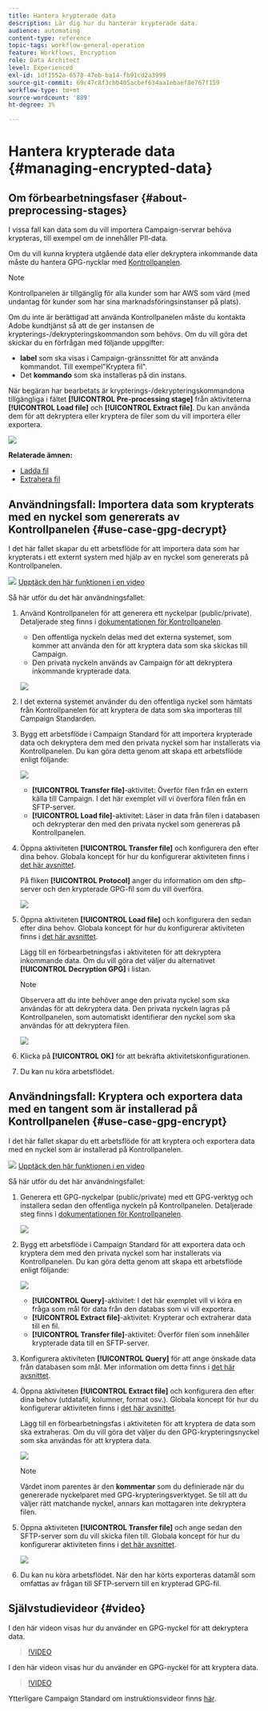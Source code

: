 ```yaml
---
title: Hantera krypterade data
description: Lär dig hur du hanterar krypterade data.
audience: automating
content-type: reference
topic-tags: workflow-general-operation
feature: Workflows, Encryption
role: Data Architect
level: Experienced
exl-id: 1df1552a-6578-47eb-ba14-fb91cd2a3999
source-git-commit: 69c47c8f3cbb405acbef634aa1ebaef8e767f159
workflow-type: tm+mt
source-wordcount: '889'
ht-degree: 3%

---
```


# Hantera krypterade data {#managing-encrypted-data}

## Om förbearbetningsfaser {#about-preprocessing-stages}

I vissa fall kan data som du vill importera Campaign-servrar behöva krypteras, till exempel om de innehåller PII-data.

Om du vill kunna kryptera utgående data eller dekryptera inkommande data måste du hantera GPG-nycklar med [Kontrollpanelen](https://experienceleague.adobe.com/docs/control-panel/using/instances-settings/gpg-keys-management.html?lang=sv).

>[!NOTE]
>
>Kontrollpanelen är tillgänglig för alla kunder som har AWS som värd (med undantag för kunder som har sina marknadsföringsinstanser på plats).

Om du inte är berättigad att använda Kontrollpanelen måste du kontakta Adobe kundtjänst så att de ger instansen de krypterings-/dekrypteringskommandon som behövs. Om du vill göra det skickar du en förfrågan med följande uppgifter:

* **label** som ska visas i Campaign-gränssnittet för att använda kommandot. Till exempel&quot;Kryptera fil&quot;.
* Det **kommando** som ska installeras på din instans.

När begäran har bearbetats är krypterings-/dekrypteringskommandona tillgängliga i fältet **[!UICONTROL Pre-processing stage]** från aktiviteterna **[!UICONTROL Load file]** och **[!UICONTROL Extract file]**. Du kan använda dem för att dekryptera eller kryptera de filer som du vill importera eller exportera.

![](assets/preprocessing-encryption.png)

**Relaterade ämnen:**

* [Ladda fil](../../automating/using/load-file.md)
* [Extrahera fil](../../automating/using/extract-file.md)

## Användningsfall: Importera data som krypterats med en nyckel som genererats av Kontrollpanelen {#use-case-gpg-decrypt}

I det här fallet skapar du ett arbetsflöde för att importera data som har krypterats i ett externt system med hjälp av en nyckel som genererats på Kontrollpanelen.

![](assets/do-not-localize/how-to-video.png) [Upptäck den här funktionen i en video](#video)

Så här utför du det här användningsfallet:

1. Använd Kontrollpanelen för att generera ett nyckelpar (public/private). Detaljerade steg finns i [dokumentationen för Kontrollpanelen](https://experienceleague.adobe.com/docs/control-panel/using/instances-settings/gpg-keys-management.html#decrypting-data).

   * Den offentliga nyckeln delas med det externa systemet, som kommer att använda den för att kryptera data som ska skickas till Campaign.
   * Den privata nyckeln används av Campaign för att dekryptera inkommande krypterade data.

   ![](assets/gpg_generate.png)

1. I det externa systemet använder du den offentliga nyckel som hämtats från Kontrollpanelen för att kryptera de data som ska importeras till Campaign Standarden.

1. Bygg ett arbetsflöde i Campaign Standard för att importera krypterade data och dekryptera dem med den privata nyckel som har installerats via Kontrollpanelen. Du kan göra detta genom att skapa ett arbetsflöde enligt följande:

   ![](assets/gpg_workflow.png)

   * **[!UICONTROL Transfer file]**-aktivitet: Överför filen från en extern källa till Campaign. I det här exemplet vill vi överföra filen från en SFTP-server.
   * **[!UICONTROL Load file]**-aktivitet: Läser in data från filen i databasen och dekrypterar den med den privata nyckel som genereras på Kontrollpanelen.

1. Öppna aktiviteten **[!UICONTROL Transfer file]** och konfigurera den efter dina behov. Globala koncept för hur du konfigurerar aktiviteten finns i [det här avsnittet](../../automating/using/load-file.md).

   På fliken **[!UICONTROL Protocol]** anger du information om den sftp-server och den krypterade GPG-fil som du vill överföra.

   ![](assets/gpg_transfer.png)

1. Öppna aktiviteten **[!UICONTROL Load file]** och konfigurera den sedan efter dina behov. Globala koncept för hur du konfigurerar aktiviteten finns i [det här avsnittet](../../automating/using/load-file.md).

   Lägg till en förbearbetningsfas i aktiviteten för att dekryptera inkommande data. Om du vill göra det väljer du alternativet **[!UICONTROL Decryption GPG]** i listan.

   >[!NOTE]
   >
   >Observera att du inte behöver ange den privata nyckel som ska användas för att dekryptera data. Den privata nyckeln lagras på Kontrollpanelen, som automatiskt identifierar den nyckel som ska användas för att dekryptera filen.

   ![](assets/gpg_load.png)

1. Klicka på **[!UICONTROL OK]** för att bekräfta aktivitetskonfigurationen.

1. Du kan nu köra arbetsflödet.

## Användningsfall: Kryptera och exportera data med en tangent som är installerad på Kontrollpanelen {#use-case-gpg-encrypt}

I det här fallet skapar du ett arbetsflöde för att kryptera och exportera data med en nyckel som är installerad på Kontrollpanelen.

![](assets/do-not-localize/how-to-video.png) [Upptäck den här funktionen i en video](#video)

Så här utför du det här användningsfallet:

1. Generera ett GPG-nyckelpar (public/private) med ett GPG-verktyg och installera sedan den offentliga nyckeln på Kontrollpanelen. Detaljerade steg finns i [dokumentationen för Kontrollpanelen](https://experienceleague.adobe.com/docs/control-panel/using/instances-settings/gpg-keys-management.html#encrypting-data).

   ![](assets/gpg_install.png)

1. Bygg ett arbetsflöde i Campaign Standard för att exportera data och kryptera dem med den privata nyckel som har installerats via Kontrollpanelen. Du kan göra detta genom att skapa ett arbetsflöde enligt följande:

   ![](assets/gpg-workflow-export.png)

   * **[!UICONTROL Query]**-aktivitet: I det här exemplet vill vi köra en fråga som mål för data från den databas som vi vill exportera.
   * **[!UICONTROL Extract file]**-aktivitet: Krypterar och extraherar data till en fil.
   * **[!UICONTROL Transfer file]**-aktivitet: Överför filen som innehåller krypterade data till en SFTP-server.

1. Konfigurera aktiviteten **[!UICONTROL Query]** för att ange önskade data från databasen som mål. Mer information om detta finns i [det här avsnittet](../../automating/using/query.md).

1. Öppna aktiviteten **[!UICONTROL Extract file]** och konfigurera den efter dina behov (utdatafil, kolumner, format osv.). Globala koncept för hur du konfigurerar aktiviteten finns i [det här avsnittet](../../automating/using/extract-file.md).

   Lägg till en förbearbetningsfas i aktiviteten för att kryptera de data som ska extraheras. Om du vill göra det väljer du den GPG-krypteringsnyckel som ska användas för att kryptera data.

   ![](assets/gpg-extract-stage.png)

   >[!NOTE]
   >
   >Värdet inom parentes är den **kommentar** som du definierade när du genererade nyckelparet med GPG-krypteringsverktyget. Se till att du väljer rätt matchande nyckel, annars kan mottagaren inte dekryptera filen.

1. Öppna aktiviteten **[!UICONTROL Transfer file]** och ange sedan den SFTP-server som du vill skicka filen till. Globala koncept för hur du konfigurerar aktiviteten finns i [det här avsnittet](../../automating/using/transfer-file.md).

   ![](assets/gpg-transfer-encrypt.png)

1. Du kan nu köra arbetsflödet. När den har körts exporteras datamål som omfattas av frågan till SFTP-servern till en krypterad GPG-fil.

## Självstudievideor {#video}

I den här videon visas hur du använder en GPG-nyckel för att dekryptera data.

>[!VIDEO](https://video.tv.adobe.com/v/35753?quality=12)

I den här videon visas hur du använder en GPG-nyckel för att kryptera data.

>[!VIDEO](https://video.tv.adobe.com/v/36380?quality=12)

Ytterligare Campaign Standard om instruktionsvideor finns [här](https://experienceleague.adobe.com/docs/campaign-standard-learn/tutorials/overview.html?lang=sv).
